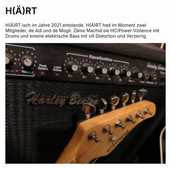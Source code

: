 # H(Ä)RT

H(Ä)RT isch im Jahre 2021 entstande.
H(Ä)RT hed im Moment zwei Mitglieder, de Adi und de Mogli.
Zäme Machid sie HC/Power-Violence mit Drums und emene elektrische Bass mit vill Distortion und Verzerrig.

<!-- Inhaltlich behandlet H(Ä)RT verschidenie Theme. -->

![Bass Amp & Guitar](/images/guitar_bass_amp.jpg)






